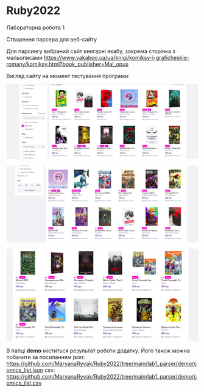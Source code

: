 # Ruby2022

Лабораторна робота 1

Створення парсера для веб-сайту

Для парсингу вибраний сайт книгарні якабу, зокрема сторінка з мальописами https://www.yakaboo.ua/ua/knigi/komiksy-i-graficheskie-romany/komiksy.html?book_publisher=Mal_opus

Вигляд сайту на момент тестування програми:

![Alt text](https://github.com/MaryanaRyvak/Ruby2022/blob/main/lab1_parser/demo/screen1.png?raw=true "Title")

![Alt text](https://github.com/MaryanaRyvak/Ruby2022/blob/main/lab1_parser/demo/screen2.png?raw=true "Title")

![Alt text](https://github.com/MaryanaRyvak/Ruby2022/blob/main/lab1_parser/demo/screen3.png?raw=true "Title")

В папці <b>demo</b> міститься результат роботи додатку.
Його також можна побачити за посиланням
json: https://github.com/MaryanaRyvak/Ruby2022/tree/main/lab1_parser/demo/comics_list.json
csv: https://github.com/MaryanaRyvak/Ruby2022/tree/main/lab1_parser/demo/comics_list.csv